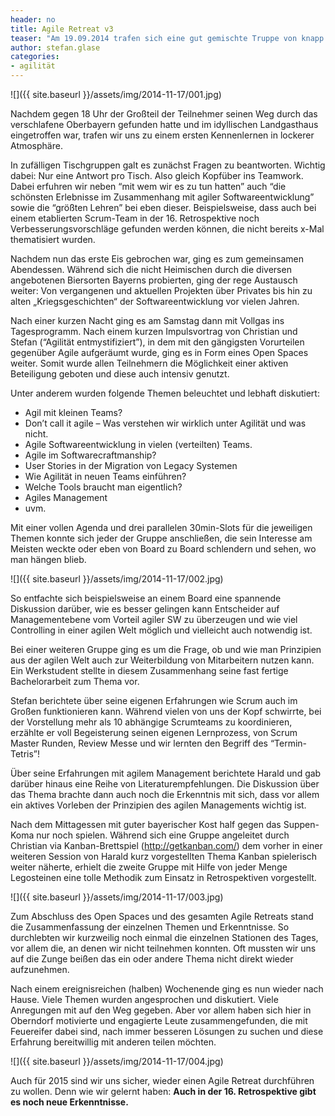```yaml
---
header: no
title: Agile Retreat v3
teaser: "Am 19.09.2014 trafen sich eine gut gemischte Truppe von knapp 20 Personen (darunter auch erstmals Mitarbeiter unserer Kunden!) zum 3. Agile Retreat von OPITZ CONSULTING im beschaulichen Ebersberg in der Nähe von München. Vom Gesellschafter über Studenten bis hin zu einer Vertreterin aus dem Bereich HR, ihnen allen war eines gemeinsam: Das Interesse an agiler Softwareentwicklung."
author: stefan.glase
categories: 
- agilität
---
```


![]({{ site.baseurl }}/assets/img/2014-11-17/001.jpg)

Nachdem gegen 18 Uhr der Großteil der Teilnehmer seinen Weg durch das verschlafene Oberbayern gefunden hatte und im idyllischen Landgasthaus eingetroffen war, trafen wir uns zu einem ersten Kennenlernen in lockerer Atmosphäre.

In zufälligen Tischgruppen galt es zunächst Fragen zu beantworten. Wichtig dabei: Nur eine Antwort pro Tisch. Also gleich Kopfüber ins Teamwork. Dabei erfuhren wir neben “mit wem wir es zu tun hatten” auch “die schönsten Erlebnisse im Zusammenhang mit agiler Softwareentwicklung” sowie die “größten Lehren” bei eben dieser. Beispielsweise, dass auch bei einem etablierten Scrum-Team in der 16. Retrospektive noch Verbesserungsvorschläge gefunden werden können, die nicht bereits x-Mal thematisiert wurden.

Nachdem nun das erste Eis gebrochen war, ging es zum gemeinsamen Abendessen. Während sich die nicht Heimischen durch die diversen angebotenen Biersorten Bayerns probierten, ging der rege Austausch weiter: Von vergangenen und aktuellen Projekten über Privates bis hin zu alten „Kriegsgeschichten“ der Softwareentwicklung vor vielen Jahren.

Nach einer kurzen Nacht ging es am Samstag dann mit Vollgas ins Tagesprogramm. Nach einem kurzen Impulsvortrag von Christian und Stefan (“Agilität entmystifiziert”), in dem mit den gängigsten Vorurteilen gegenüber Agile aufgeräumt wurde, ging es in Form eines Open Spaces weiter. Somit wurde allen Teilnehmern die Möglichkeit einer aktiven Beteiligung geboten und diese auch intensiv genutzt.

Unter anderem wurden folgende Themen beleuchtet und lebhaft diskutiert:

* Agil mit kleinen Teams?
* Don’t call it agile – Was verstehen wir wirklich unter Agilität und was nicht.
* Agile Softwareentwicklung in vielen (verteilten) Teams.
* Agile im Softwarecraftmanship?
* User Stories in der Migration von Legacy Systemen
* Wie Agilität in neuen Teams einführen?
* Welche Tools braucht man eigentlich?
* Agiles Management
* uvm.

Mit einer vollen Agenda und drei parallelen 30min-Slots für die jeweiligen Themen konnte sich jeder der Gruppe anschließen, die sein Interesse am Meisten weckte oder eben von Board zu Board schlendern und sehen, wo man hängen blieb.

![]({{ site.baseurl }}/assets/img/2014-11-17/002.jpg)

So entfachte sich beispielsweise an einem Board eine spannende Diskussion darüber, wie es besser gelingen kann Entscheider auf Managementebene vom Vorteil agiler SW zu überzeugen und wie viel Controlling in einer agilen Welt möglich und vielleicht auch notwendig ist.

Bei einer weiteren Gruppe ging es um die Frage, ob und wie man Prinzipien aus der agilen Welt auch zur Weiterbildung von Mitarbeitern nutzen kann. Ein Werkstudent stellte in diesem Zusammenhang seine fast fertige Bachelorarbeit zum Thema vor.

Stefan berichtete über seine eigenen Erfahrungen wie Scrum auch im Großen funktionieren kann. Während vielen von uns der Kopf schwirrte, bei der Vorstellung mehr als 10 abhängige Scrumteams zu koordinieren, erzählte er voll Begeisterung seinen eigenen Lernprozess, von Scrum Master Runden, Review Messe und wir lernten den Begriff des “Termin-Tetris”!

Über seine Erfahrungen mit agilem Management berichtete Harald und gab darüber hinaus eine Reihe von Literaturempfehlungen. Die Diskussion über das Thema brachte dann auch noch die Erkenntnis mit sich, dass vor allem ein aktives Vorleben der Prinzipien des agilen Managements wichtig ist.

Nach dem Mittagessen mit guter bayerischer Kost half gegen das Suppen-Koma nur noch spielen. Während sich eine Gruppe angeleitet durch Christian via Kanban-Brettspiel (http://getkanban.com/) dem vorher in einer weiteren Session von Harald kurz vorgestellten Thema Kanban spielerisch weiter näherte, erhielt die zweite Gruppe mit Hilfe von jeder Menge Legosteinen eine tolle Methodik zum Einsatz in Retrospektiven vorgestellt.

![]({{ site.baseurl }}/assets/img/2014-11-17/003.jpg)

Zum Abschluss des Open Spaces und des gesamten Agile Retreats stand die Zusammenfassung der einzelnen Themen und Erkenntnisse. So durchlebten wir kurzweilig noch einmal die einzelnen Stationen des Tages, vor allem die, an denen wir nicht teilnehmen konnten. Oft mussten wir uns auf die Zunge beißen das ein oder andere Thema nicht direkt wieder aufzunehmen.

Nach einem ereignisreichen (halben) Wochenende ging es nun wieder nach Hause. Viele Themen wurden angesprochen und diskutiert. Viele Anregungen mit auf den Weg gegeben. Aber vor allem haben sich hier in Oberndorf motivierte und engagierte Leute zusammengefunden, die mit Feuereifer dabei sind, nach immer besseren Lösungen zu suchen und diese Erfahrung bereitwillig mit anderen teilen möchten.

![]({{ site.baseurl }}/assets/img/2014-11-17/004.jpg)

Auch für 2015 sind wir uns sicher, wieder einen Agile Retreat durchführen zu wollen. Denn wie wir gelernt haben: **Auch in der 16. Retrospektive gibt es noch neue Erkenntnisse.**

